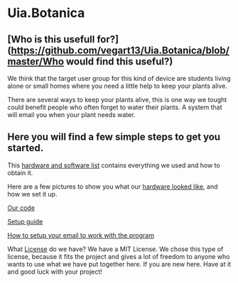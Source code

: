 # Uia.Botanica

[Who is this usefull for?](https://github.com/vegart13/Uia.Botanica/blob/master/Who would find this useful?)
-----------------------------
We think that the target user group for this kind of device are students living alone or small
homes where you need a little help to keep your plants alive. 

There are several ways to keep your plants alive, this is one way we tought could benefit people who often forget to water their plants. A system that will email you when your plant needs water. 

Here you will find a few simple steps to get you started.
---------------------------------------------------------------

This [hardware and software list](https://github.com/vegart13/Uia.Botanica/blob/master/Hardware-Software.md) contains everything we used and how to obtain it.


Here are a few pictures to show you what our [hardware looked like](https://imgur.com/a/UtMBjId), and how we set it up.


[Our code](https://github.com/vegart13/Uia.Botanica/blob/master/code/soil.py) 


[Setup guide](https://github.com/vegart13/Uia.Botanica/blob/master/setup-guide.md)      


[How to setup your email to work with the program](https://github.com/vegart13/Uia.Botanica/blob/master/email-setup)  




What [License](https://github.com/vegart13/Uia.Botanica/blob/master/Lisence) do we have? We have a MIT License.
We chose this type of license, because it fits the project and gives a lot of freedom to anyone who wants to use what we have put together here. If you are new here. Have at it and good luck with your project!
